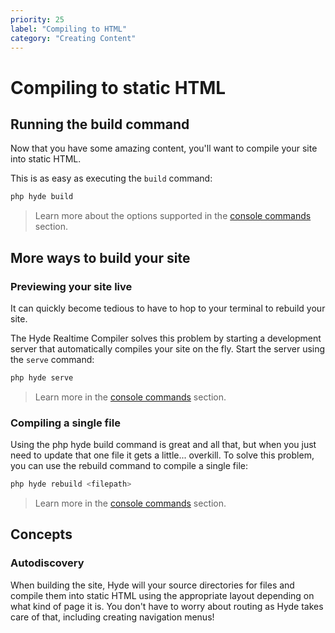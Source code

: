 ```yaml
---
priority: 25
label: "Compiling to HTML"
category: "Creating Content"
---
```


# Compiling to static HTML

## Running the build command

Now that you have some amazing content, you'll want to compile your site into static HTML.

This is as easy as executing the `build` command:
```bash
php hyde build
```

> Learn more about the options supported in the [console commands](console-commands#build-the-static-site) section.

## More ways to build your site

### Previewing your site live

It can quickly become tedious to have to hop to your terminal to rebuild your site.

The Hyde Realtime Compiler solves this problem by starting a development server that 
automatically compiles your site on the fly. Start the server using the `serve` command:

```bash
php hyde serve          
```

> Learn more in the [console commands](console-commands#start-the-realtime-compiler) section.

### Compiling a single file

Using the php hyde build command is great and all that, but when you just need to update that one file
it gets a little... overkill. To solve this problem, you can use the rebuild command to compile a single file:

```bash
php hyde rebuild <filepath>
```
> Learn more in the [console commands](console-commands#build-a-single-file) section.


## Concepts

### Autodiscovery
When building the site, Hyde will your source directories for files and compile them into static HTML using the appropriate layout depending on what kind of page it is. You don't have to worry about routing as Hyde takes care of that, including creating navigation menus!